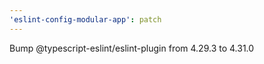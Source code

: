 ```yaml
---
'eslint-config-modular-app': patch
---
```


Bump @typescript-eslint/eslint-plugin from 4.29.3 to 4.31.0
